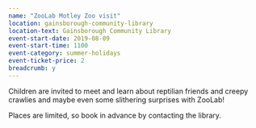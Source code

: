 ```yaml
---
name: "ZooLab Motley Zoo visit"
location: gainsborough-community-library
location-text: Gainsborough Community Library
event-start-date: 2019-08-09
event-start-time: 1100
event-category: summer-holidays
event-ticket-price: 2
breadcrumb: y
---
```


Children are invited to meet and learn about reptilian friends and creepy crawlies and maybe even some slithering surprises with ZooLab!

Places are limited, so book in advance by contacting the library.
